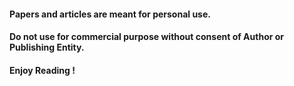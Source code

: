 #### Papers and articles are meant for personal use.
#### Do not use for commercial purpose without consent of Author or Publishing Entity.
#### Enjoy Reading !
